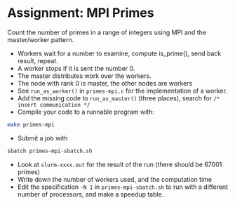 # Assignment: MPI Primes

Count the number of primes in a range of integers using MPI and the master/worker pattern.
- Workers wait for a number to examine, compute is_prime(), send back result, repeat.
- A worker stops if it is sent the number 0.
- The master distributes work over the workers.
- The node with rank 0 is master, the other nodes are workers
- See `run_as_worker()` in `primes-mpi.c` for the implementation of a worker.
- Add the missing code to `run_as_master()` (three places), search for `/* insert communication */`
- Compile your code to a runnable program with:
```bash
make primes-mpi
```
- Submit a job with
```bash
sbatch primes-mpi-sbatch.sh
```
- Look at `slurm-xxxx.out` for the result of the run (there should be 67001 primes)
- Write down the number of workers used, and the computation time
- Edit the specification `-N 1` in `primes-mpi-sbatch.sh` to run with a different number of processors,
and make a speedup table.

